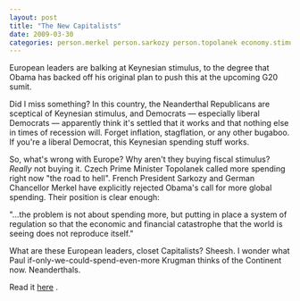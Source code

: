 ```yaml
---
layout: post
title: "The New Capitalists"
date: 2009-03-30
categories: person.merkel person.sarkozy person.topolanek economy.stimulus economy person.obama
---
```


European leaders are balking at Keynesian stimulus, to the degree that Obama has
backed off his original plan to push this at the upcoming G20 sumit.

Did I miss something? In this country, the Neanderthal Republicans are sceptical
of Keynesian stimulus, and Democrats &mdash; especially liberal Democrats
&mdash; apparently think it's settled that it works and that nothing else in
times of recession will. Forget inflation, stagflation, or any other bugaboo. If
you're a liberal Democrat, this Keynesian spending stuff works.

So, what's wrong with Europe? Why aren't they buying fiscal stimulus? _Really_ 
not buying it. Czech Prime Minister Topolanek called more spending right now
"the road to hell". French President Sarkozy and German Chancellor Merkel have
explicitly rejected Obama's call for more global spending. Their position is
clear enough:

"...the problem is not about spending more, but putting in place a system of
regulation so that the economic and financial catastrophe that the world is
seeing does not reproduce itself."

What are these European leaders, closet Capitalists? Sheesh. I wonder what Paul
if-only-we-could-spend-even-more Krugman thinks of the Continent now.
Neanderthals.

Read it 
[here](http://www.newsday.com/news/nationworld/ny-usobam296087783mar29,0,3605742.story)
.